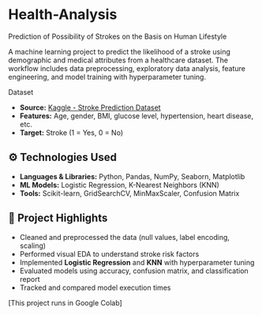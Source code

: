 # Health-Analysis
Prediction of Possibility of Strokes on the Basis on Human Lifestyle

A machine learning project to predict the likelihood of a stroke using demographic and medical attributes from a healthcare dataset. The workflow includes data preprocessing, exploratory data analysis, feature engineering, and model training with hyperparameter tuning.

Dataset

- **Source:** [Kaggle - Stroke Prediction Dataset](https://www.kaggle.com/datasets/fedesoriano/stroke-prediction-dataset)
- **Features:** Age, gender, BMI, glucose level, hypertension, heart disease, etc.
- **Target:** Stroke (1 = Yes, 0 = No)

## ⚙️ Technologies Used

- **Languages & Libraries:** Python, Pandas, NumPy, Seaborn, Matplotlib
- **ML Models:** Logistic Regression, K-Nearest Neighbors (KNN)
- **Tools:** Scikit-learn, GridSearchCV, MinMaxScaler, Confusion Matrix

## 🚀 Project Highlights

- Cleaned and preprocessed the data (null values, label encoding, scaling)
- Performed visual EDA to understand stroke risk factors
- Implemented **Logistic Regression** and **KNN** with hyperparameter tuning
- Evaluated models using accuracy, confusion matrix, and classification report
- Tracked and compared model execution times



[This project runs in Google Colab]

